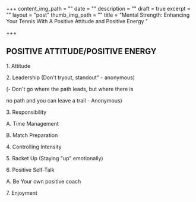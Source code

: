 +++
content_img_path = ""
date = ""
description = ""
draft = true
excerpt = ""
layout = "post"
thumb_img_path = ""
title = "Mental Strength: Enhancing Your Tennis With A Positive Attitude and Positive Energy "

+++

## POSITIVE ATTITUDE/POSITIVE ENERGY 

1\. Attitude

2\. Leadership (Don't tryout, standout" - anonymous)

(- Don't go where the path leads, but where there is

no path and you can leave a trail - Anonymous)

3\. Responsibility

A. Time Management

B. Match Preparation

4\. Controlling Intensity

5\. Racket Up (Staying "up" emotionally)

6\. Positive Self-Talk

A. Be Your own positive coach

7\. Enjoyment